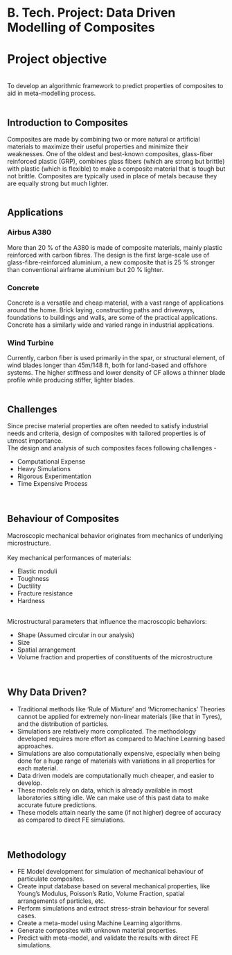 # B. Tech. Project: Data Driven Modelling of Composites

# Project objective
<br>
To develop an algorithmic framework to predict properties of composites to aid in meta-modelling process. 
<br>
<br>

<h2>Introduction to Composites</h2>
Composites are made by combining two or more natural or artificial materials to maximize their useful properties and minimize their weaknesses. One of the oldest and best-known composites, glass-fiber reinforced plastic (GRP), combines glass fibers (which are strong but brittle) with plastic (which is flexible) to make a composite material that is tough but not brittle. Composites are typically used in place of metals because they are equally strong but much lighter.
<br>
<br>
<h2>Applications</h2>
<h3>Airbus A380</h3>
More than 20 % of the A380 is made of composite materials, mainly plastic reinforced with carbon fibres. The design is the first large-scale use of glass-fibre-reinforced aluminium, a new composite that is 25 % stronger than conventional airframe aluminium but 20 % lighter.
<h3>Concrete</h3>
Concrete is a versatile and cheap material, with a vast range of applications around the home. Brick laying, constructing paths and driveways, foundations to buildings and walls, are some of the practical applications. Concrete has a similarly wide and varied range in industrial applications.
<h3>Wind Turbine</h3>
Currently, carbon fiber is used primarily in the spar, or structural element, of wind blades longer than 45m/148 ft, both for land-based and offshore systems. The higher stiffness and lower density of CF allows a thinner blade profile while producing stiffer, lighter blades.
<br>
<br>
<h2>Challenges</h2>
Since precise material properties are often needed to satisfy industrial needs and criteria, design of composites with tailored properties is of utmost importance.
<br>
The design and analysis of such composites faces following challenges -
<br>
<ul>
<li>Computational Expense</li>
<li>Heavy Simulations</li>
<li>Rigorous Experimentation</li>
<li>Time Expensive Process</li>
</ul>

<br>
<h2>Behaviour of Composites</h2>
Macroscopic mechanical behavior originates from mechanics of underlying microstructure.
<br>
<br>
Key mechanical performances of materials:
<ul>
<li>Elastic moduli</li>
<li>Toughness</li>
<li>Ductility</li>
<li>Fracture resistance</li>
<li>Hardness</li>
</ul>
<br>
Microstructural parameters that influence the macroscopic behaviors:
<br>
<ul>
<li>Shape (Assumed circular in our analysis)</li>
<li>Size</li>
<li>Spatial arrangement</li>
<li>Volume fraction and properties of constituents of the microstructure</li>
</ul>
<br>
<h2>Why Data Driven?</h2>
<ul>
<li>Traditional methods like ‘Rule of Mixture’ and ‘Micromechanics’ Theories cannot be applied for extremely non-linear materials (like that in Tyres), and the distribution of particles.</li>
<li>Simulations are relatively more complicated. The methodology developed requires more effort as compared to Machine Learning based approaches.</li>
<li>Simulations are also computationally expensive, especially when being done for a huge range of materials with variations in all properties for each material.</li>
<li>Data driven models are computationally much cheaper, and easier to develop.</li>
<li>These models rely on data, which is already available in most laboratories sitting idle. We can make use of this past data to make accurate future predictions.</li>
<li>These models attain nearly the same (if not higher) degree of accuracy as compared to direct FE simulations.</li>
</ul>
<br>
<h2>Methodology</h2>
<ul>
<li>FE Model development for simulation of mechanical behaviour of particulate composites.</li>
<li>Create input database based on several mechanical properties, like Young’s Modulus, Poisson’s Ratio, Volume Fraction, spatial arrangements of particles, etc.</li>
<li>Perform simulations and extract stress-strain behaviour for several cases.</li>
<li>Create a meta-model using Machine Learning algorithms.</li>
<li>Generate composites with unknown material properties.</li>
<li>Predict with meta-model, and validate the results with direct FE simulations.</li>
</ul>
